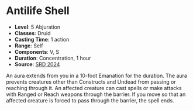 # Antilife Shell

- **Level**: 5 Abjuration
- **Classes**: Druid
- **Casting Time**: 1 action
- **Range**: Self
- **Components**: V, S
- **Duration**: Concentration, 1 hour
- **Source**: [SRD 2024](../../../srds/SRD_2024.pdf)

An aura extends from you in a 10-foot Emanation for the duration. The aura prevents creatures other than Constructs and Undead from passing or reaching through it. An affected creature can cast spells or make attacks with Ranged or Reach weapons through the barrier. If you move so that an affected creature is forced to pass through the barrier, the spell ends.

